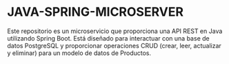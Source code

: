 # JAVA-SPRING-MICROSERVER
Este repositorio es un microservicio que proporciona una API REST en Java utilizando Spring Boot. Está diseñado para interactuar con una base de datos PostgreSQL y proporcionar operaciones CRUD (crear, leer, actualizar y eliminar) para un modelo de datos de Productos.
